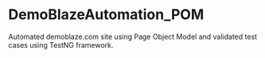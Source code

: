 # DemoBlazeAutomation_POM
Automated demoblaze.com site using Page Object Model and validated test cases using TestNG framework.
